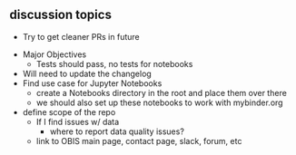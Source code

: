 ## discussion topics
* Try to get cleaner PRs in future
+ Major Objectives
    + Tests should pass, no tests for notebooks
+ Will need to update the changelog
+ Find use case for Jupyter Notebooks
    + create a Notebooks directory in the root and place them over there
    + we should also set up these notebooks to work with mybinder.org
+ define scope of the repo
    + If I find issues w/ data
        + where to report data quality issues?
    + link to OBIS main page, contact page, slack, forum, etc
